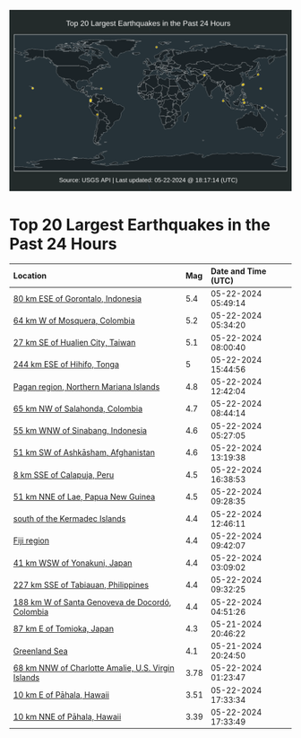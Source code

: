 ![Map](./map.png)

# Top 20 Largest Earthquakes in the Past 24 Hours

| Location | Mag | Date and Time (UTC) |
|:---|:---|:---|
| [80 km ESE of Gorontalo, Indonesia](https://earthquake.usgs.gov/earthquakes/eventpage/us6000n07e) | 5.4 | 05-22-2024 05:49:14 |
| [64 km W of Mosquera, Colombia](https://earthquake.usgs.gov/earthquakes/eventpage/us6000n077) | 5.2 | 05-22-2024 05:34:20 |
| [27 km SE of Hualien City, Taiwan](https://earthquake.usgs.gov/earthquakes/eventpage/us6000n082) | 5.1 | 05-22-2024 08:00:40 |
| [244 km ESE of Hihifo, Tonga](https://earthquake.usgs.gov/earthquakes/eventpage/us6000n09y) | 5 | 05-22-2024 15:44:56 |
| [Pagan region, Northern Mariana Islands](https://earthquake.usgs.gov/earthquakes/eventpage/us6000n092) | 4.8 | 05-22-2024 12:42:04 |
| [65 km NW of Salahonda, Colombia](https://earthquake.usgs.gov/earthquakes/eventpage/us6000n08a) | 4.7 | 05-22-2024 08:44:14 |
| [55 km WNW of Sinabang, Indonesia](https://earthquake.usgs.gov/earthquakes/eventpage/us6000n078) | 4.6 | 05-22-2024 05:27:05 |
| [51 km SW of Ashkāsham, Afghanistan](https://earthquake.usgs.gov/earthquakes/eventpage/us6000n099) | 4.6 | 05-22-2024 13:19:38 |
| [8 km SSE of Calapuja, Peru](https://earthquake.usgs.gov/earthquakes/eventpage/us6000n0av) | 4.5 | 05-22-2024 16:38:53 |
| [51 km NNE of Lae, Papua New Guinea](https://earthquake.usgs.gov/earthquakes/eventpage/us6000n08i) | 4.5 | 05-22-2024 09:28:35 |
| [south of the Kermadec Islands](https://earthquake.usgs.gov/earthquakes/eventpage/us6000n094) | 4.4 | 05-22-2024 12:46:11 |
| [Fiji region](https://earthquake.usgs.gov/earthquakes/eventpage/us6000n08q) | 4.4 | 05-22-2024 09:42:07 |
| [41 km WSW of Yonakuni, Japan](https://earthquake.usgs.gov/earthquakes/eventpage/us6000n06r) | 4.4 | 05-22-2024 03:09:02 |
| [227 km SSE of Tabiauan, Philippines](https://earthquake.usgs.gov/earthquakes/eventpage/us6000n08k) | 4.4 | 05-22-2024 09:32:25 |
| [188 km W of Santa Genoveva de Docordó, Colombia](https://earthquake.usgs.gov/earthquakes/eventpage/us6000n073) | 4.4 | 05-22-2024 04:51:26 |
| [87 km E of Tomioka, Japan](https://earthquake.usgs.gov/earthquakes/eventpage/us6000n05q) | 4.3 | 05-21-2024 20:46:22 |
| [Greenland Sea](https://earthquake.usgs.gov/earthquakes/eventpage/us6000n05j) | 4.1 | 05-21-2024 20:24:50 |
| [68 km NNW of Charlotte Amalie, U.S. Virgin Islands](https://earthquake.usgs.gov/earthquakes/eventpage/pr2024143000) | 3.78 | 05-22-2024 01:23:47 |
| [10 km E of Pāhala, Hawaii](https://earthquake.usgs.gov/earthquakes/eventpage/hv74244327) | 3.51 | 05-22-2024 17:33:34 |
| [10 km NNE of Pāhala, Hawaii](https://earthquake.usgs.gov/earthquakes/eventpage/hv74244332) | 3.39 | 05-22-2024 17:33:49 |
